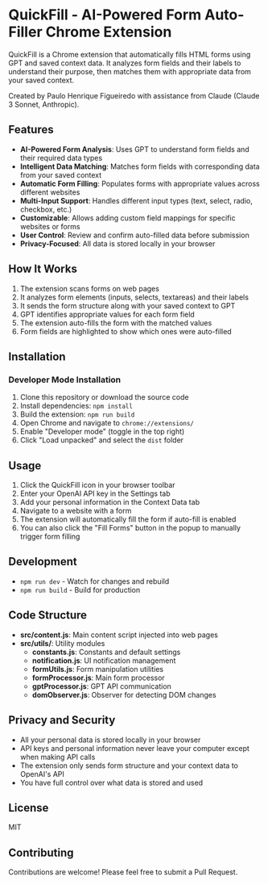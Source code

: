 # QuickFill - AI-Powered Form Auto-Filler Chrome Extension

QuickFill is a Chrome extension that automatically fills HTML forms using GPT and saved context data. It analyzes form fields and their labels to understand their purpose, then matches them with appropriate data from your saved context.

Created by Paulo Henrique Figueiredo with assistance from Claude (Claude 3 Sonnet, Anthropic).

## Features

- **AI-Powered Form Analysis**: Uses GPT to understand form fields and their required data types
- **Intelligent Data Matching**: Matches form fields with corresponding data from your saved context
- **Automatic Form Filling**: Populates forms with appropriate values across different websites
- **Multi-Input Support**: Handles different input types (text, select, radio, checkbox, etc.)
- **Customizable**: Allows adding custom field mappings for specific websites or forms
- **User Control**: Review and confirm auto-filled data before submission
- **Privacy-Focused**: All data is stored locally in your browser

## How It Works

1. The extension scans forms on web pages
2. It analyzes form elements (inputs, selects, textareas) and their labels
3. It sends the form structure along with your saved context to GPT
4. GPT identifies appropriate values for each form field
5. The extension auto-fills the form with the matched values
6. Form fields are highlighted to show which ones were auto-filled

## Installation

### Developer Mode Installation

1. Clone this repository or download the source code
2. Install dependencies: `npm install`
3. Build the extension: `npm run build`
4. Open Chrome and navigate to `chrome://extensions/`
5. Enable "Developer mode" (toggle in the top right)
6. Click "Load unpacked" and select the `dist` folder

## Usage

1. Click the QuickFill icon in your browser toolbar
2. Enter your OpenAI API key in the Settings tab
3. Add your personal information in the Context Data tab
4. Navigate to a website with a form
5. The extension will automatically fill the form if auto-fill is enabled
6. You can also click the "Fill Forms" button in the popup to manually trigger form filling

## Development

- `npm run dev` - Watch for changes and rebuild
- `npm run build` - Build for production

## Code Structure

- **src/content.js**: Main content script injected into web pages
- **src/utils/**: Utility modules
  - **constants.js**: Constants and default settings
  - **notification.js**: UI notification management
  - **formUtils.js**: Form manipulation utilities
  - **formProcessor.js**: Main form processor
  - **gptProcessor.js**: GPT API communication
  - **domObserver.js**: Observer for detecting DOM changes

## Privacy and Security

- All your personal data is stored locally in your browser
- API keys and personal information never leave your computer except when making API calls
- The extension only sends form structure and your context data to OpenAI's API
- You have full control over what data is stored and used

## License

MIT

## Contributing

Contributions are welcome! Please feel free to submit a Pull Request.